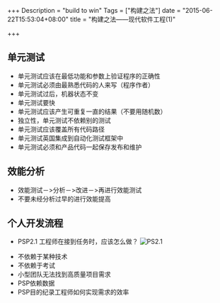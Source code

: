 +++
Description = "build to win"
Tags = ["构建之法"]
date = "2015-06-22T15:53:04+08:00"
title = "构建之法——现代软件工程(1)"

+++
## 单元测试
* 单元测试应该在最低功能和参数上验证程序的正确性
* 单元测试必须由最熟悉代码的人来写（程序作者）
* 单元测试过后，机器状态不变
* 单元测试要快
* 单元测试应该产生可重复一直的结果（不要用随机数）
* 独立性，单元测试不依赖别的测试
* 单元测试应该覆盖所有代码路径
* 单元测试英国集成到自动化测试框架中
* 单元测试必须和产品代码一起保存发布和维护

## 效能分析
* 效能测试－>分析－>改进－>再进行效能测试
* 不要未经分析过早的进行效能提高

## 个人开发流程
* PSP2.1
工程师在接到任务时，应该怎么做？
![PS2.1](http://sqh.me/blog/wp-content/uploads/2015/06/PS2.1.jpg)

-  不依赖于某种技术
-  不依赖于考试
-  小型团队无法找到高质量项目需求
-  PSP依赖数据
-  PSP目的纪录工程师如何实现需求的效率   
